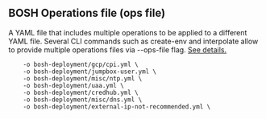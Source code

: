 ## BOSH Operations file (ops file)
A YAML file that includes multiple operations to be applied to a different YAML file. Several CLI commands such as create-env and interpolate allow to provide multiple operations files via --ops-file flag. [See details.](https://bosh.io/docs/cli-ops-files/)  
```
    -o bosh-deployment/gcp/cpi.yml \
    -o bosh-deployment/jumpbox-user.yml \
    -o bosh-deployment/misc/ntp.yml \
    -o bosh-deployment/uaa.yml \
    -o bosh-deployment/credhub.yml \
    -o bosh-deployment/misc/dns.yml \
    -o bosh-deployment/external-ip-not-recommended.yml \
```   
